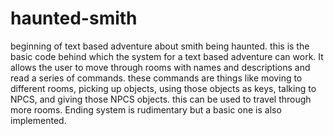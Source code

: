 # haunted-smith
beginning of text based adventure about smith being haunted.
this is the basic code behind which the system for a text based adventure can work.
It allows the user to move through rooms with names and descriptions and read a series of commands.
these commands are things like moving to different rooms, picking up objects, using those objects as keys, talking to NPCS, and giving those NPCS objects.
this can be used to travel through more rooms.  Ending system is rudimentary but a basic one is also implemented.
